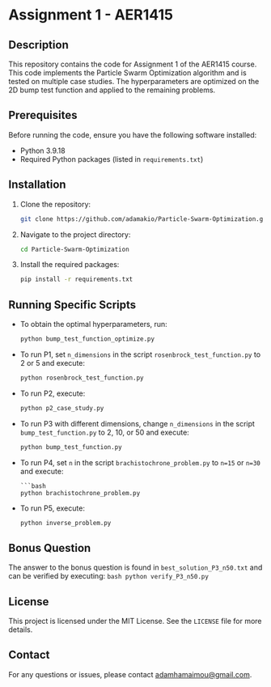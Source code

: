 # Assignment 1 - AER1415

## Description
This repository contains the code for Assignment 1 of the AER1415 course. This code implements the Particle Swarm Optimization algorithm and is tested on multiple case studies. The hyperparameters are optimized on the 2D bump test function and applied to the remaining problems.

## Prerequisites
Before running the code, ensure you have the following software installed:
- Python 3.9.18
- Required Python packages (listed in `requirements.txt`)

## Installation
1. Clone the repository:
    ```bash
    git clone https://github.com/adamakio/Particle-Swarm-Optimization.git
    ```
2. Navigate to the project directory:
    ```bash
    cd Particle-Swarm-Optimization
    ```
3. Install the required packages:
    ```bash
    pip install -r requirements.txt
    ```

## Running Specific Scripts
- To obtain the optimal hyperparameters, run:
    ```bash
    python bump_test_function_optimize.py
    ```
- To run P1, set `n_dimensions` in the script `rosenbrock_test_function.py` to 2 or 5 and execute:
    ```bash
    python rosenbrock_test_function.py
    ```
- To run P2, execute:
    ```bash
    python p2_case_study.py
    ```
- To run P3 with different dimensions, change `n_dimensions` in the script `bump_test_function.py` to 2, 10, or 50 and execute:
    ```bash
    python bump_test_function.py
    ```
- To run P4, set `n` in the script `brachistochrone_problem.py` to `n=15` or `n=30` and execute:
    ```
    ```bash
    python brachistochrone_problem.py
    ```
- To run P5, execute:
    ```bash
    python inverse_problem.py
    ```

## Bonus Question
The answer to the bonus question is found in `best_solution_P3_n50.txt` and can be verified by executing:
    ```bash
    python verify_P3_n50.py
    ```

## License
This project is licensed under the MIT License. See the `LICENSE` file for more details.

## Contact
For any questions or issues, please contact adamhamaimou@gmail.com.
